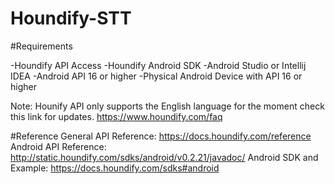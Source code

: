 # Houndify-STT

#Requirements

-Houndify API Access
-Houndify Android SDK
-Android Studio or Intellij IDEA
-Android API 16 or higher
-Physical Android Device with API 16 or higher

Note:
Hounify API only supports the English language for the moment check this link for updates. https://www.houndify.com/faq

#Reference
	General API Reference: https://docs.houndify.com/reference
	Android API Reference: http://static.houndify.com/sdks/android/v0.2.21/javadoc/
	Android SDK and Example: https://docs.houndify.com/sdks#android
